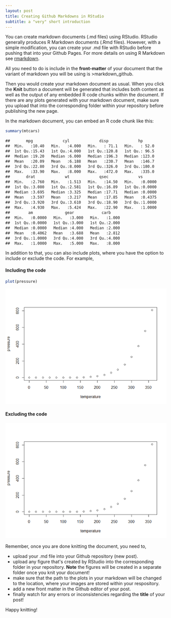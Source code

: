 ```yaml
---
layout: post
title: Creating Github Markdowns in RStudio
subtitle: a "very" short introduction
---
```


You can create markdown documents (.md files) using RStudio. RStudio generally produces R Markdown documents (.Rmd files). However, with a simple modification, you can create your .md file with RStudio before pushing that into your Github Pages. For more details on using R Markdown see [rmarkdown](http://rmarkdown.rstudio.com).

All you need to do is include in the **front-matter** of your document that the variant of markdown you will be using is &gt;markdown\_github.

Then you would create your markdown document as usual. When you click the **Knit** button a document will be generated that includes both content as well as the output of any embedded R code chunks within the document. If there are any plots generated with your markdown document, make sure you upload that into the corresponding folder within your repository before publishing the new page.

In the markdown document, you can embed an R code chunk like this:

``` r
summary(mtcars)
```

    ##       mpg             cyl             disp             hp       
    ##  Min.   :10.40   Min.   :4.000   Min.   : 71.1   Min.   : 52.0  
    ##  1st Qu.:15.43   1st Qu.:4.000   1st Qu.:120.8   1st Qu.: 96.5  
    ##  Median :19.20   Median :6.000   Median :196.3   Median :123.0  
    ##  Mean   :20.09   Mean   :6.188   Mean   :230.7   Mean   :146.7  
    ##  3rd Qu.:22.80   3rd Qu.:8.000   3rd Qu.:326.0   3rd Qu.:180.0  
    ##  Max.   :33.90   Max.   :8.000   Max.   :472.0   Max.   :335.0  
    ##       drat             wt             qsec             vs        
    ##  Min.   :2.760   Min.   :1.513   Min.   :14.50   Min.   :0.0000  
    ##  1st Qu.:3.080   1st Qu.:2.581   1st Qu.:16.89   1st Qu.:0.0000  
    ##  Median :3.695   Median :3.325   Median :17.71   Median :0.0000  
    ##  Mean   :3.597   Mean   :3.217   Mean   :17.85   Mean   :0.4375  
    ##  3rd Qu.:3.920   3rd Qu.:3.610   3rd Qu.:18.90   3rd Qu.:1.0000  
    ##  Max.   :4.930   Max.   :5.424   Max.   :22.90   Max.   :1.0000  
    ##        am              gear            carb      
    ##  Min.   :0.0000   Min.   :3.000   Min.   :1.000  
    ##  1st Qu.:0.0000   1st Qu.:3.000   1st Qu.:2.000  
    ##  Median :0.0000   Median :4.000   Median :2.000  
    ##  Mean   :0.4062   Mean   :3.688   Mean   :2.812  
    ##  3rd Qu.:1.0000   3rd Qu.:4.000   3rd Qu.:4.000  
    ##  Max.   :1.0000   Max.   :5.000   Max.   :8.000

In addition to that, you can also include plots, where you have the option to include or exclude the code. For example,

#### Including the code

``` r
plot(pressure)
```

![plot](/img/pressure-1.png)

#### Excluding the code

![plot](/img/unnamed-chunk-1-1.png)

Remember, once you are done knitting the document, you need to,

-   upload your .md file into your Github repository (new post).
-   upload any figure that's created by RStudio into the corresponding folder in your repository. **Note** the figures will be created in a separate folder once you knit your document!
-   make sure that the path to the plots in your markdown will be changed to the location, where your images are stored within your respository.
-   add a new front matter in the Github editor of your post.
-   finally watch for any errors or inconsistencies regarding the **title** of your post!

Happy knitting!
